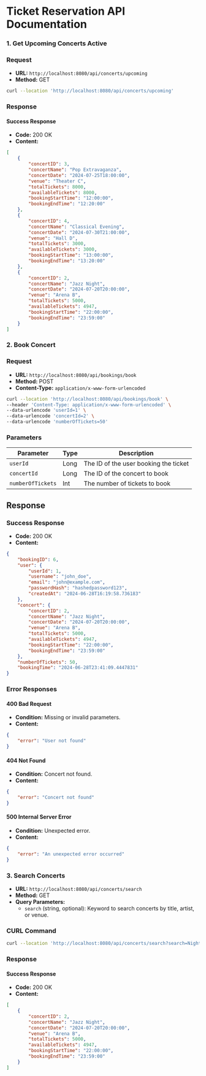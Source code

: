 # Ticket Reservation API Documentation

### 1. Get Upcoming Concerts Active

### Request
- **URL:** `http://localhost:8080/api/concerts/upcoming`
- **Method:** GET

```bash
curl --location 'http://localhost:8080/api/concerts/upcoming'
```

### Response

#### Success Response

- **Code:** 200 OK
- **Content:** 

```json
[
    {
        "concertID": 3,
        "concertName": "Pop Extravaganza",
        "concertDate": "2024-07-25T18:00:00",
        "venue": "Theater C",
        "totalTickets": 8000,
        "availableTickets": 8000,
        "bookingStartTime": "12:00:00",
        "bookingEndTime": "12:20:00"
    },
    {
        "concertID": 4,
        "concertName": "Classical Evening",
        "concertDate": "2024-07-30T21:00:00",
        "venue": "Hall D",
        "totalTickets": 3000,
        "availableTickets": 3000,
        "bookingStartTime": "13:00:00",
        "bookingEndTime": "13:20:00"
    },
    {
        "concertID": 2,
        "concertName": "Jazz Night",
        "concertDate": "2024-07-20T20:00:00",
        "venue": "Arena B",
        "totalTickets": 5000,
        "availableTickets": 4947,
        "bookingStartTime": "22:00:00",
        "bookingEndTime": "23:59:00"
    }
]
```
### 2. Book Concert

### Request
- **URL:** `http://localhost:8080/api/bookings/book`
- **Method:** POST
- **Content-Type:** `application/x-www-form-urlencoded`

```bash
curl --location 'http://localhost:8080/api/bookings/book' \
--header 'Content-Type: application/x-www-form-urlencoded' \
--data-urlencode 'userId=1' \
--data-urlencode 'concertId=2' \
--data-urlencode 'numberOfTickets=50'
```

### Parameters

| Parameter        | Type   | Description                          |
| ---------------- | ------ | ------------------------------------ |
| `userId`         | Long   | The ID of the user booking the ticket|
| `concertId`      | Long   | The ID of the concert to book        |
| `numberOfTickets`| Int    | The number of tickets to book        |

## Response

### Success Response

- **Code:** 200 OK
- **Content:** 

```json
{
    "bookingID": 6,
    "user": {
        "userId": 1,
        "username": "john_doe",
        "email": "john@example.com",
        "passwordHash": "hashedpassword123",
        "createdAt": "2024-06-28T16:19:58.736183"
    },
    "concert": {
        "concertID": 2,
        "concertName": "Jazz Night",
        "concertDate": "2024-07-20T20:00:00",
        "venue": "Arena B",
        "totalTickets": 5000,
        "availableTickets": 4947,
        "bookingStartTime": "22:00:00",
        "bookingEndTime": "23:59:00"
    },
    "numberOfTickets": 50,
    "bookingTime": "2024-06-28T23:41:09.4447831"
}
```

### Error Responses

#### 400 Bad Request

- **Condition:** Missing or invalid parameters.
- **Content:**

```json
{
    "error": "User not found"
}
```

#### 404 Not Found

- **Condition:** Concert not found.
- **Content:**

```json
{
    "error": "Concert not found"
}
```

#### 500 Internal Server Error

- **Condition:** Unexpected error.
- **Content:**

```json
{
    "error": "An unexpected error occurred"
}
```

### 3. Search Concerts
- **URL:** `http://localhost:8080/api/concerts/search`
- **Method:** GET
- **Query Parameters:**
  - `search` (string, optional): Keyword to search concerts by title, artist, or venue.

### CURL Command

```bash
curl --location 'http://localhost:8080/api/concerts/search?search=Night'
```

### Response

#### Success Response

- **Code:** 200 OK
- **Content:** 

```json
[
    {
        "concertID": 2,
        "concertName": "Jazz Night",
        "concertDate": "2024-07-20T20:00:00",
        "venue": "Arena B",
        "totalTickets": 5000,
        "availableTickets": 4947,
        "bookingStartTime": "22:00:00",
        "bookingEndTime": "23:59:00"
    }
]
```

